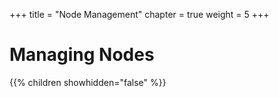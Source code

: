 +++
title = "Node Management"
chapter = true
weight = 5
+++

# Managing Nodes

{{% children showhidden="false" %}}